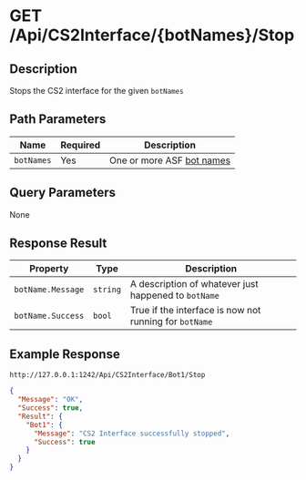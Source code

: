 # GET /Api/CS2Interface/{botNames}/Stop

## Description

Stops the CS2 interface for the given `botNames`

## Path Parameters

Name | Required | Description
--- | --- | ---
`botNames` | Yes | One or more ASF [bot names](https://github.com/JustArchiNET/ArchiSteamFarm/wiki/Commands#bots-argument)

## Query Parameters

None

## Response Result

Property | Type | Description
--- | --- | ---
`botName.Message` | `string` | A description of whatever just happened to `botName`
`botName.Success` | `bool` | True if the interface is now not running for `botName`

## Example Response

```
http://127.0.0.1:1242/Api/CS2Interface/Bot1/Stop
```

```json
{
  "Message": "OK",
  "Success": true,
  "Result": {
    "Bot1": {
      "Message": "CS2 Interface successfully stopped",
      "Success": true
    }
  }
}
```
